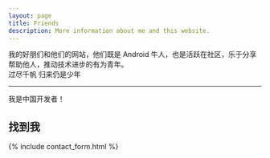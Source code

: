 ```yaml
---
layout: page
title: Friends
description: More information about me and this website.
---
```

我的好朋们和他们的网站，他们既是 Android 牛人，也是活跃在社区，乐于分享帮助他人，推动技术进步的有为青年。
<br>
过尽千帆 归来仍是少年
<hr>

我是中国开发者！ 
## 找到我

{% include contact_form.html %}
